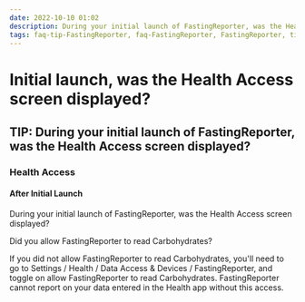 ```yaml
---
date: 2022-10-10 01:02
description: During your initial launch of FastingReporter, was the Health Access screen displayed?
tags: faq-tip-FastingReporter, faq-FastingReporter, FastingReporter, tip, faq, support
---
```

# Initial launch, was the Health Access screen displayed?

## TIP: During your initial launch of FastingReporter, was the Health Access screen displayed?
### Health Access
#### After Initial Launch

During your initial launch of FastingReporter, was the Health Access screen displayed?

Did you allow FastingReporter to read Carbohydrates?

If you did not allow FastingReporter to read Carbohydrates, you'll need to go to Settings / Health / Data Access & Devices / FastingReporter, and toggle on allow FastingReporter to read Carbohydrates. FastingReporter cannot report on your data entered in the Health app without this access.
